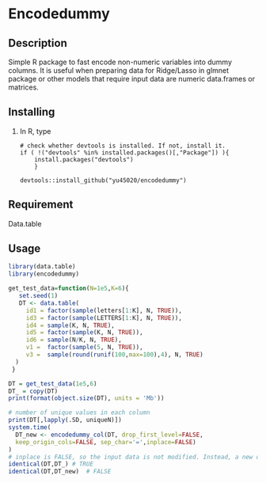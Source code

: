 # Encodedummy

## Description
Simple R package to fast encode non-numeric variables into dummy columns. It is useful when preparing data for Ridge/Lasso in glmnet package or other models that require input data are numeric data.frames or matrices. 

## Installing

1. In R, type 
    ```
    # check whether devtools is installed. If not, install it. 
    if ( !("devtools" %in% installed.packages()[,"Package"]) ){ 
        install.packages("devtools")
        }

    devtools::install_github("yu45020/encodedummy")
    ```

## Requirement
Data.table


## Usage
``` R 
library(data.table)
library(encodedummy)

get_test_data=function(N=1e5,K=6){
   set.seed(1)
   DT <- data.table(
     id1 = factor(sample(letters[1:K], N, TRUE)),
     id3 = factor(sample(LETTERS[1:K], N, TRUE)),
     id4 = sample(K, N, TRUE),
     id5 = factor(sample(K, N, TRUE)),
     id6 = sample(N/K, N, TRUE),
     v1 =  factor(sample(5, N, TRUE)),
     v3 =  sample(round(runif(100,max=100),4), N, TRUE)
  )
 }

DT = get_test_data(1e5,6)
DT_ = copy(DT)
print(format(object.size(DT), units = 'Mb'))

# number of unique values in each column
print(DT[,lapply(.SD, uniqueN)])
system.time(
  DT_new <- encodedummy_col(DT, drop_first_level=FALSE, 
  keep_origin_cols=FALSE, sep_char='=',inplace=FALSE)
)
# inplace is FALSE, so the input data is not modified. Instead, a new object is created.
identical(DT,DT_) # TRUE
identical(DT,DT_new)  # FALSE
```